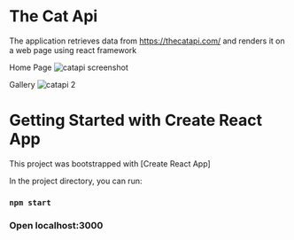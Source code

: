 # The Cat Api

The application retrieves data from https://thecatapi.com/ and renders it on a web  page using react framework

Home Page
![catapi screenshot](https://user-images.githubusercontent.com/71329612/173402881-dd899de2-7e78-4364-b4f1-9f9f42366b39.png)

Gallery
![catapi 2](https://user-images.githubusercontent.com/71329612/173403547-23e03650-b42a-4f56-81df-fc104a158dac.png)


# Getting Started with Create React App

This project was bootstrapped with [Create React App]

In the project directory, you can run:
### `npm start`

### Open localhost:3000
